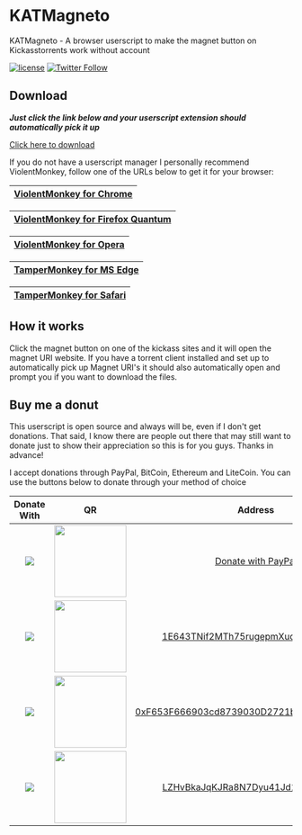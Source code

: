# KATMagneto
KATMagneto - A browser userscript to make the magnet button on Kickasstorrents work without account

[![license](https://img.shields.io/github/license/Favna/KATMagneto.svg?style=flat-square)](https://github.com/Favna/KATMagneto/blob/master/LICENCE.md) [![Twitter Follow](https://img.shields.io/twitter/follow/espadrine.svg?style=social&label=Follow)](https://twitter.com/Favna_)

## Download

***Just click the link below and your userscript extension should automatically pick it up***

[Click here to download](https://github.com/Favna/KATMagneto/raw/master/KATMagneto.user.js)

If you do not have a userscript manager I personally recommend ViolentMonkey, follow one of the URLs below to get it for your browser:

[ViolentMonkey for Chrome](https://chrome.google.com/webstore/detail/violentmonkey/jinjaccalgkegednnccohejagnlnfdag?hl=en "ViolentMonkey for Chrome")|
:--|

[ViolentMonkey for Firefox Quantum](https://addons.mozilla.org/en-US/firefox/addon/violentmonkey/ "ViolentMonkey for Firefox Quantum")|
:--|

[ViolentMonkey for Opera](https://addons.opera.com/en/extensions/details/violent-monkey/ "ViolentMonkey for Opera")|
:--|

[TamperMonkey for MS Edge](https://tampermonkey.net/?browser=edge "TamperMonkey for MS Edge")|
:--|

[TamperMonkey for Safari](https://tampermonkey.net/?ext=dhdg&browser=safari "TamperMonkey for Safari")|
:--|

## How it  works

Click the magnet button on one of the kickass sites and it will open the magnet URI website. If you have a torrent client installed and set up to automatically pick up Magnet URI's it should also automatically open and prompt you if you want to download the files.

## Buy me a donut

This userscript is open source and always will be, even if I don't get donations. That said, I know there are people out there that may still want to donate just to show their appreciation so this is for you guys. Thanks in advance!

I accept donations through PayPal, BitCoin, Ethereum and LiteCoin. You can use the buttons below to donate through your method of choice

|Donate With|QR|Address|
|:---:|:---:|:---:|
<a href="https://www.paypal.com/cgi-bin/webscr?cmd=_s-xclick&hosted_button_id=C8VGUHM3SWY7U"><img src="https://favna.s-ul.eu/scrns/hqtB097v.png"></a>|<img src="https://favna.s-ul.eu/scrns/nm5Zu6eR.png" width="128">|[Donate with PayPal](https://www.paypal.com/cgi-bin/webscr?cmd=_s-xclick&hosted_button_id=C8VGUHM3SWY7U)|
<img src="https://favna.s-ul.eu/scrns/yuLvpp8Q.png">|<img src="https://favna.s-ul.eu/scrns/uH4DQbUK.png" width="128">|<a href="bitcoin:1E643TNif2MTh75rugepmXuq35Tck4TnE5?amount=0.01&label=Favna%27%20Ribbon%20Discord%20Bot">1E643TNif2MTh75rugepmXuq35Tck4TnE5</a>|
<img src="https://favna.s-ul.eu/scrns/XG42HAxq.png">|<img src="https://favna.s-ul.eu/scrns/cBE1WJFa.png" width="128">|<a href="ethereum:0xF653F666903cd8739030D2721bF01095896F5D6E?amount=0.01&label=Favna%27%20Ribbon%20Discord%20Bot">0xF653F666903cd8739030D2721bF01095896F5D6E</a>|
<img src="https://favna.s-ul.eu/scrns/5M8KMzTa.png">|<img src="https://favna.s-ul.eu/scrns/1tTFTyKZ.png" width="128">|<a href="litecoin:LZHvBkaJqKJRa8N7Dyu41Jd1PDBAofCik6?amount=0.01&label=Favna%27%20Ribbon%20Discord%20Bot">LZHvBkaJqKJRa8N7Dyu41Jd1PDBAofCik6</a>|